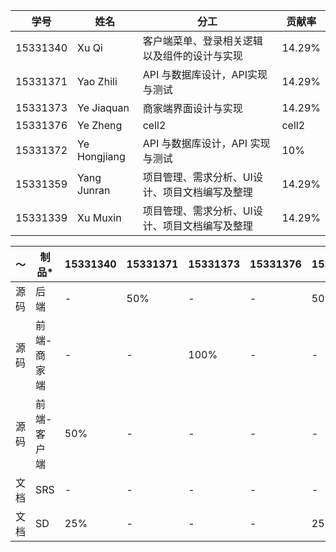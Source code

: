 
学号 | 姓名 | 分工 | 贡献率
------- | -------| -------| -------
15331340 | Xu Qi| 客户端菜单、登录相关逻辑以及组件的设计与实现 | 14.29%
15331371 | Yao Zhili| API 与数据库设计，API实现与测试 | 14.29%
15331373 | Ye Jiaquan| 商家端界面设计与实现 | 14.29%
15331376 | Ye Zheng| cell2| cell2
15331372 | Ye Hongjiang| API 与数据库设计，API 实现与测试 | 10% 
15331359 | Yang Junran| 项目管理、需求分析、UI设计、项目文档编写及整理 | 14.29%
15331339 | Xu Muxin| 项目管理、需求分析、UI设计、项目文档编写及整理 | 14.29%


～| 制品*| 15331340| 15331371| 15331373| 15331376| 15331372| 15331359| 15331339
------- | -------| -------| -------| -------| -------| -------| -------| -------
源码 | 后端| -| 50% | -| -| 50% | -| -
源码 | 前端-商家端| -| -| 100%| -| -| -| -
源码 | 前端-客户端| 50% | -| -| -| - | -| -
文档 | SRS| -| -| -| -| -| 50%| 50%
文档 | SD| 25% | -| -| -| 25% | -| -





